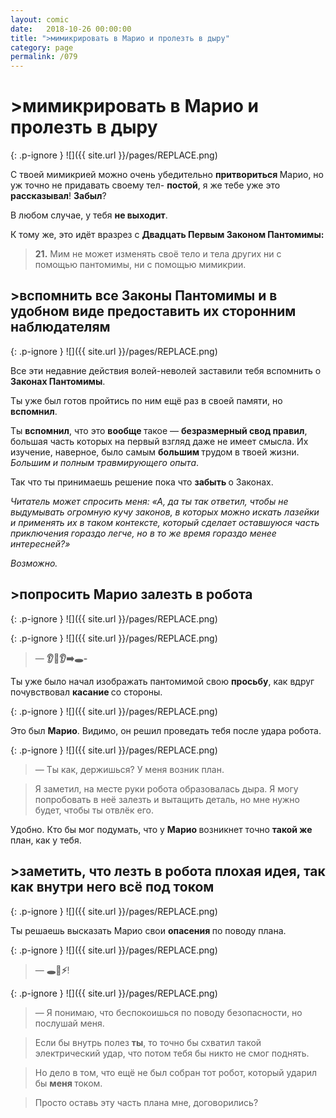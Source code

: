 ```yaml
---
layout: comic
date:   2018-10-26 00:00:00 
title: ">мимикрировать в Марио и пролезть в дыру"
category: page
permalink: /079
---
```

# >мимикрировать в Марио и пролезть в дыру

{: .p-ignore }
![]({{ site.url }}/pages/REPLACE.png)

С твоей мимикрией можно очень убедительно <strong>притвориться </strong>Марио, но уж точно не придавать своему тел- <strong>постой</strong>, я же тебе уже это <strong>рассказывал</strong>! <strong>Забыл</strong>?

В любом случае, у тебя <strong>не выходит</strong>.

К тому же, это идёт вразрез с <strong>Двадцать Первым Законом Пантомимы:</strong>

<blockquote><strong>21.</strong> Мим не может изменять своё тело и тела других ни с помощью пантомимы, ни с помощью мимикрии.</blockquote>

## >вспомнить все Законы Пантомимы и в удобном виде предоставить их сторонним наблюдателям

{: .p-ignore }
![]({{ site.url }}/pages/REPLACE.png)

Все эти недавние действия волей-неволей заставили тебя вспомнить о <strong>Законах Пантомимы</strong>.

Ты уже был готов пройтись по ним ещё раз в своей памяти, но <strong>вспомнил</strong>.

Ты <strong>вспомнил</strong>, что это <strong>вообще </strong>такое — <strong>безразмерный свод правил</strong>, большая часть которых на первый взгляд даже не имеет смысла. Их изучение, наверное, было самым <strong>большим </strong>трудом в твоей жизни. <em>Большим и полным травмирующего опыта</em>.

Так что ты принимаешь решение пока что <strong>забыть </strong>о Законах.

<em>Читатель может спросить меня: «А, да ты так ответил, чтобы не выдумывать огромную кучу законов, в которых можно искать лазейки и применять их в таком контексте, который сделает оставшуюся часть приключения гораздо легче, но в то же время гораздо менее интересней?»</em>

<em>Возможно.</em>

## >попросить Марио залезть в робота

{: .p-ignore }
![]({{ site.url }}/pages/REPLACE.png)

{: .p-ignore }
![]({{ site.url }}/pages/REPLACE.png)

<blockquote>— <strong>👂😬👂➡️🕳️-</strong></blockquote>

Ты уже было начал изображать пантомимой свою <strong>просьбу</strong>, как вдруг почувствовал <strong>касание </strong>со стороны.

{: .p-ignore }
![]({{ site.url }}/pages/REPLACE.png)

Это был <strong>Марио</strong>. Видимо, он решил проведать тебя после удара робота.

{: .p-ignore }
![]({{ site.url }}/pages/REPLACE.png)

<blockquote>— Ты как, держишься? У меня возник план.</blockquote>

<blockquote>Я заметил, на месте руки робота образовалась дыра. Я могу попробовать в неё залезть и вытащить деталь, но мне нужно будет, чтобы ты отвлёк его.</blockquote>

Удобно. Кто бы мог подумать, что у <strong>Марио </strong>возникнет точно <strong>такой же</strong> план, как у тебя.

## >заметить, что лезть в робота плохая идея, так как внутри него всё под током

{: .p-ignore }
![]({{ site.url }}/pages/REPLACE.png)

Ты решаешь высказать Марио свои <strong>опасения </strong>по поводу плана.

{: .p-ignore }
![]({{ site.url }}/pages/REPLACE.png)

<blockquote>— <strong>🕳️🤖⚡</strong>!</blockquote>

{: .p-ignore }
![]({{ site.url }}/pages/REPLACE.png)

<blockquote>— Я понимаю, что беспокоишься по поводу безопасности, но послушай меня.</blockquote>

<blockquote>Если бы внутрь полез <strong>ты</strong>, то точно бы схватил такой электрический удар, что потом тебя бы никто не смог поднять.</blockquote>

<blockquote>Но дело в том, что ещё не был собран тот робот, который ударил бы <strong>меня </strong>током. </blockquote>

<blockquote>Просто оставь эту часть плана мне, договорились?</blockquote>
